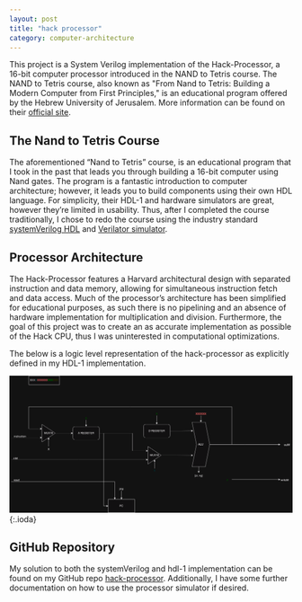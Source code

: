 ```yaml
---
layout: post
title: "hack processor"
category: computer-architecture
---
```


This project is a System Verilog implementation of the Hack-Processor, a 16-bit computer processor introduced in the NAND to Tetris course. The NAND to Tetris course, also known as "From Nand to Tetris: Building a Modern Computer from First Principles," is an educational program offered by the Hebrew University of Jerusalem. More information can be found on their [official site](https://www.nand2tetris.org/).

## The Nand to Tetris Course 

The aforementioned “Nand to Tetris” course, is an educational program that I took in the past that leads you through building a 16-bit computer using Nand gates. The program is a fantastic introduction to computer architecture; however, it leads you to build components using their own HDL language. For simplicity, their HDL-1 and hardware simulators are great, however they’re limited in usability. Thus, after I completed the course traditionally, I chose to redo the course using the industry standard [systemVerilog HDL](https://en.wikipedia.org/wiki/SystemVerilog) and [Verilator simulator](https://www.veripool.org/verilator/).

## Processor Architecture  

The Hack-Processor features a Harvard architectural design with separated instruction and data memory, allowing for simultaneous instruction fetch and data access. Much of the processor’s architecture has been simplified for educational purposes, as such there is no pipelining and an absence of hardware implementation for multiplication and division. Furthermore, the goal of this project was to create an as accurate implementation as possible of the Hack CPU, thus I was uninterested in computational optimizations.

The below is a logic level representation of the hack-processor as explicitly defined in my HDL-1 implementation.  

![hack processor architecture](/assets/img/hack-processor.png){:.ioda}

## GitHub Repository

My solution to both the systemVerilog and hdl-1 implementation can be found on my GitHub repo [hack-processor](https://github.com/CgKaminski/hack-processor/tree/main). Additionally, I have some further documentation on how to use the processor simulator if desired.

